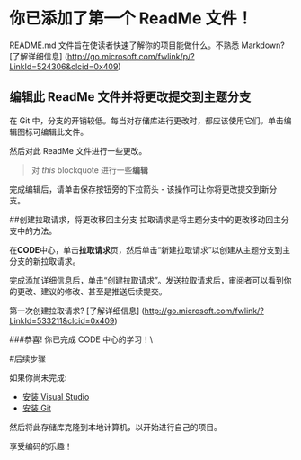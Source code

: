 # 你已添加了第一个 ReadMe 文件！
README.md 文件旨在使读者快速了解你的项目能做什么。不熟悉 Markdown? [了解详细信息] (http://go.microsoft.com/fwlink/p/?LinkId=524306&clcid=0x409)

## 编辑此 ReadMe 文件并将更改提交到主题分支
在 Git 中，分支的开销较低。每当对存储库进行更改时，都应该使用它们。单击编辑图标可编辑此文件。

然后对此 ReadMe 文件进行一些更改。

> 对 _this_ blockquote 进行一些**编辑**

完成编辑后，请单击保存按钮旁的下拉箭头 - 该操作可让你将更改提交到新分支。

##创建拉取请求，将更改移回主分支
拉取请求是将主题分支中的更改移动回主分支中的方法。

在**CODE**中心，单击**拉取请求**页，然后单击“新建拉取请求”以创建从主题分支到主分支的新拉取请求。

完成添加详细信息后，单击“创建拉取请求”。发送拉取请求后，审阅者可以看到你的更改、建议的修改、甚至是推送后续提交。

第一次创建拉取请求? [了解详细信息] (http://go.microsoft.com/fwlink/?LinkId=533211&clcid=0x409)

###恭喜! 你已完成 CODE 中心的学习！\

#后续步骤

如果你尚未完成:
* [安装 Visual Studio](http://go.microsoft.com/fwlink/?LinkId=309297&clcid=0x409&slcid=0x409)
* [安装 Git](http://git-scm.com/downloads)

然后将此存储库克隆到本地计算机，以开始进行自己的项目。

享受编码的乐趣！